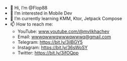 - 👋 Hi, I’m @Flop88
- 👀 I’m interested in Mobile Dev
- 🌱 I’m currently learning KMM, Ktor, Jetpack Compose
- 📫 How to reach me:
  * YouTube: www.youtube.com/@mvlikhachev
  * Email: wwwqwwwqwwwqwwwq@gmail.com
  * Telegram: https://bit.ly/3ilBGY5
  * Instagram: https://bit.ly/36sWoSY
  * Twitter: https://bit.ly/3ifOQpp
